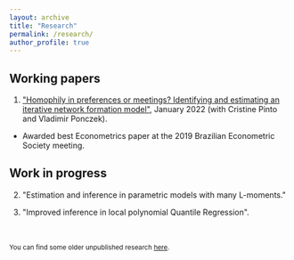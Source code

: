```yaml
---
layout: archive
title: "Research"
permalink: /research/
author_profile: true
---
```


Working papers
-----

1. ["Homophily in preferences or meetings? Identifying and estimating an iterative network formation model"](https://arxiv.org/abs/2201.06694), January 2022 (with Cristine Pinto and Vladimir Ponczek). 
* Awarded best Econometrics paper at the 2019 Brazilian Econometric Society meeting.

Work in progress 
-----

2. "Estimation and inference in parametric models with many L-moments." 

3. "Improved inference in local polynomial Quantile Regression".

<br/>
<br/>
<sub>You can find some older unpublished research <a href="/old">here</a>.</sub>
